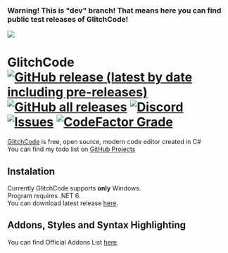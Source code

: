 ### Warning! This is "dev" branch! That means here you can find public test releases of GlitchCode!
![](https://i.imgur.com/mXtKhU9.png)
# GlitchCode [![GitHub release (latest by date including pre-releases)](https://img.shields.io/github/v/release/MichixYT/GlitchCode?include_prereleases&label=latest%20release)](https://github.com/MichixYT/GlitchCode/releases/latest)  [![GitHub all releases](https://img.shields.io/github/downloads/MichixYT/GlitchCode/total?label=total%20downloads)](#) [![Discord](https://img.shields.io/discord/808809804469895208)](https://discord.gg/2dv42hZTC7) [![Issues](https://img.shields.io/github/issues/MichixYT/GlitchCode)](https://github.com/MichixYT/GlitchCode/issues) [![CodeFactor Grade](https://img.shields.io/codefactor/grade/github/MichixYT/GlitchCode/dev)](#)
[GlitchCode](https://github.com/MichixYT/GlitchCode) is free, open source, modern code editor created in C#<br>
You can find my todo list on [GitHub Projects](https://github.com/MichixYT/GlitchCode/projects/1)
## Instalation
Currently GlitchCode supports **only** Windows.<br>
Program requires .NET 6.<br>
You can download latest release [here](https://github.com/MichixYT/GlitchCode/releases/latest).
## Addons, Styles and Syntax Highlighting
You can find Official Addons List [here](https://github.com/MichixYT/GlitchCode/wiki/Official-Addons-List).
